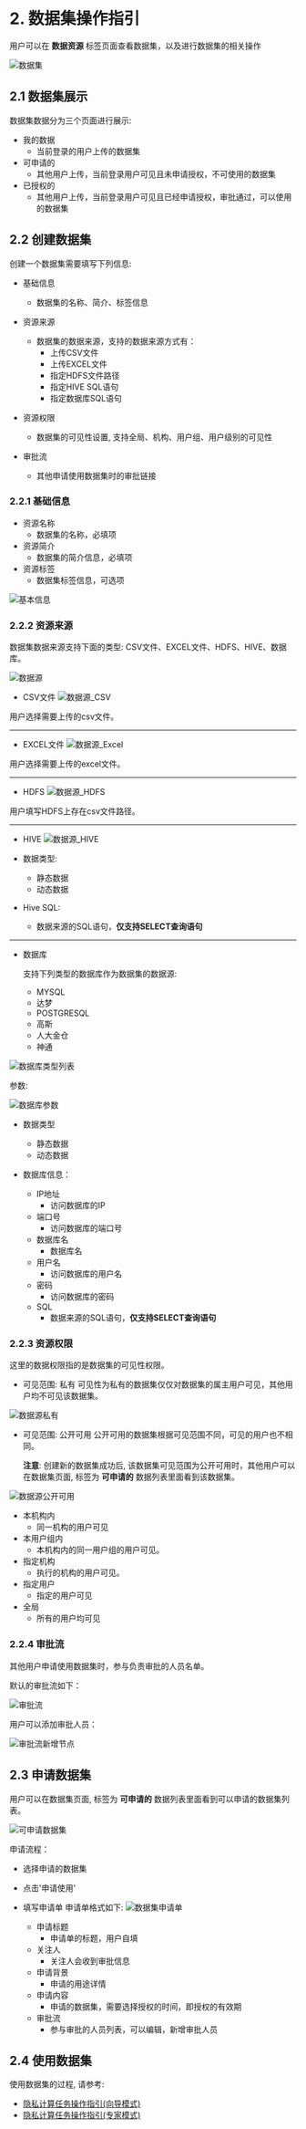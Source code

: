 # 2. 数据集操作指引

用户可以在 **数据资源** 标签页面查看数据集，以及进行数据集的相关操作

![数据集](../../images/dataset/dataset.png)

## 2.1 数据集展示

数据集数据分为三个页面进行展示:

- 我的数据
  - 当前登录的用户上传的数据集
- 可申请的
  - 其他用户上传，当前登录用户可见且未申请授权，不可使用的数据集
- 已授权的
  - 其他用户上传，当前登录用户可见且已经申请授权，审批通过，可以使用的数据集

## 2.2 创建数据集

创建一个数据集需要填写下列信息:

- 基础信息
  - 数据集的名称、简介、标签信息

- 资源来源
  - 数据集的数据来源，支持的数据来源方式有：
    - 上传CSV文件
    - 上传EXCEL文件
    - 指定HDFS文件路径
    - 指定HIVE SQL语句
    - 指定数据库SQL语句

- 资源权限
  - 数据集的可见性设置, 支持全局、机构、用户组、用户级别的可见性

- 审批流
  - 其他申请使用数据集时的审批链接

### 2.2.1 基础信息

- 资源名称
  - 数据集的名称，必填项
- 资源简介
  - 数据集的简介信息，必填项
- 资源标签
  - 数据集标签信息，可选项

![基本信息](../../images/dataset/dataset_base_info.png)

### 2.2.2 资源来源

数据集数据来源支持下面的类型:
    CSV文件、EXCEL文件、HDFS、HIVE、数据库。

![数据源](../../images/dataset/dataset_datasource.png)

- CSV文件
![数据源_CSV](../../images/dataset/dataset_datasource_csv.png)

用户选择需要上传的csv文件。

----------------------------------------------------------------

- EXCEL文件
![数据源_Excel](../../images/dataset/dataset_datasource_excel.png)

用户选择需要上传的excel文件。

----------------------------------------------------------------

- HDFS
![数据源_HDFS](../../images/dataset/dataset_datasource_hdfs.png)

用户填写HDFS上存在csv文件路径。

----------------------------------------------------------------

- HIVE
![数据源_HIVE](../../images/dataset/dataset_datasource_hive.png)

- 数据类型:
  - 静态数据
  - 动态数据

- Hive SQL:
  - 数据来源的SQL语句，**仅支持SELECT查询语句**

----------------------------------------------------------------

- 数据库
  
  支持下列类型的数据库作为数据集的数据源:
  - MYSQL
  - 达梦
  - POSTGRESQL
  - 高斯
  - 人大金仓
  - 神通

![数据库类型列表](../../images/dataset/dataset_datasource_db.png)

参数:

![数据库参数](../../images/dataset/dataset_datasource_db_params.png)

- 数据类型
  - 静态数据
  - 动态数据
  
- 数据库信息：  
  - IP地址
    - 访问数据库的IP
  - 端口号
    - 访问数据库的端口号
  - 数据库名
    - 数据库名
  - 用户名
    - 访问数据库的用户名
  - 密码
    - 访问数据库的密码
  - SQL
    - 数据来源的SQL语句，**仅支持SELECT查询语句**

### 2.2.3 资源权限

这里的数据权限指的是数据集的可见性权限。

- 可见范围: 私有
  可见性为私有的数据集仅仅对数据集的属主用户可见，其他用户均不可见该数据集。

![数据源私有](../../images/dataset/dataset_visible_private.png)

- 可见范围: 公开可用
  公开可用的数据集根据可见范围不同，可见的用户也不相同。

  **注意**: 创建新的数据集成功后, 该数据集可见范围为公开可用时，其他用户可以在数据集页面, 标签为 **可申请的** 数据列表里面看到该数据集。

![数据源公开可用](../../images/dataset/dataset_visible_public.png)

- 本机构内
  - 同一机构的用户可见
- 本用户组内
  - 本机构内的同一用户组的用户可见。
- 指定机构
  - 执行的机构的用户可见。
- 指定用户
  - 指定的用户可见
- 全局
  - 所有的用户均可见

### 2.2.4  审批流

其他用户申请使用数据集时，参与负责审批的人员名单。

默认的审批流如下：

![审批流](../../images/dataset/dataset_approval.png)

用户可以添加审批人员：

![审批流新增节点](../../images/dataset/dataset_approval_add.png)

## 2.3 申请数据集

用户可以在数据集页面, 标签为 **可申请的** 数据列表里面看到可以申请的数据集列表。

![可申请数据集](../../images/dataset/dataset_approval_page.png)

申请流程：

- 选择申请的数据集
- 点击'申请使用'
- 填写申请单
申请单格式如下:
![数据集申请单](../../images/dataset/dataset_approval_detail.png)

  - 申请标题
    - 申请单的标题，用户自填
  - 关注人
    - 关注人会收到审批信息
  - 申请背景
    - 申请的用途详情
  - 申请内容
    - 申请的数据集，需要选择授权的时间，即授权的有效期
  - 审批流
    - 参与审批的人员列表，可以编辑，新增审批人员

## 2.4 使用数据集

使用数据集的过程, 请参考:

- [隐私计算任务操作指引(向导模式)](./wizard_mode_op.md)
- [隐私计算任务操作指引(专家模式)](./expert_mode_op.md)
